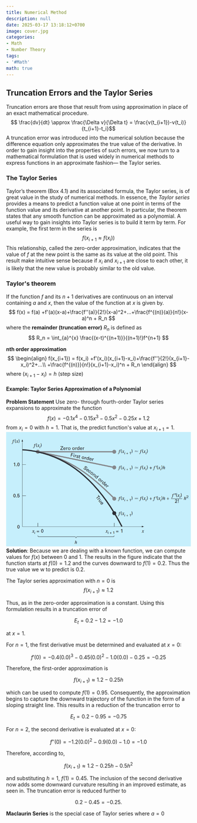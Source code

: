 ```yaml
---
title: Numerical Method
description: null
date: 2025-03-17 13:18:12+0700
image: cover.jpg
categories:
- Math
- Number Theory
tags:
- '#Math'
math: true
---
```


## Truncation Errors and the Taylor Series

Truncation errors are those that result from using approximation in place of an exact mathematical procedure.
$$ \frac{dv}{dt} \approx \frac{\Delta v}{\Delta t} = \frac{v(t_{i+1})-v(t_i)}{t_{i+1}-t_i}$$
A truncation error was introduced into the numerical solution because the difference equation only approximates the true value of the derivative. In order to gain insight into the properties of such errors, we now turn to a mathematical formulation that is used widely in numerical methods to express functions in an approximate fashion— the Taylor series.

### The Taylor Series

Taylor’s theorem (Box 4.1) and its associated formula, the Taylor series, is of great value in the study of numerical methods. In essence, the *Taylor series* provides a means to predict a function value at one point in terms of the function value and its derivative at another point. In particular, the theorem states that any smooth function can be approximated as a polynomial.
A useful way to gain insights into Taylor series is to build it term by term. For example, the first term in the series is
$$
f(x_{i+1} \approx f(x_i))
$$
This relationship, called the zero-order approximation, indicates that the value of $f$ at the new point is the same as its value at the old point. This result make intuitive sense because if $x_i$ and $x_{i+1}$ are close to each other, it is likely that the new value is probably similar to the old value.

### Taylor's theorem

If the function $f$ and its $n+1$ derivatives are continuous on an interval containing $a$ and $x$, then the value of the function at $x$ is given by.
$$
f(x) = f(a) +f'(a)(x-a)+\frac{f''(a)}{2!}(x-a)^2+...+\frac{f^{(n)}(a)}{n!}(x-a)^n + R_n
$$
where the **remainder (truncation error)** $R_n$ is defined as
$$
R_n = \int_{a}^{x} \frac{(x-t)^{(n+1)}}{(n+1)!}f^{n+1}
$$

**nth order approximation**
$$
\begin{align}
f(x_{i+1}) = f(x_i) +f'(x_i)(x_{i+1}-x_i)+\frac{f''}{2!}(x_{i+1}-x_i)^2+...\\ +\frac{f^{(n)}}{n!}(x_{i+1}-x_i)^n + R_n
\end{align}
$$
where $(x_{i+1}-x_i)=h$ (step size)

#### Example: Taylor Series Approximation of a Polynomial

**Problem Statement** Use zero- through fourth-order Taylor series expansions to approximate the function
$$ f(x)= -0.1x^4-0.15x^3-0.5x^2-0.25x+1.2$$
from $x_i=0$ with $h=1$. That is, the predict function's value at $x_{i+1}=1$.
![](img/example-taylor-1.png)
**Solution**: Because we are dealing with a known function, we can compute values for $f(x)$ between $0$ and $1$. The results in the figure indicate that the function starts at $f(0)=1.2$ and the curves downward to $f(1)=0.2$. Thus the true value we w to predict is 0.2.

The Taylor series approximation with $n=0$ is
$$ f(x_{i+1}) \approx 1.2 $$

Thus, as in the zero-order approximation is a constant. Using this formulation results in a truncation error of

$$
E_t = 0.2 - 1.2 = -1.0
$$

at $x = 1$.

For $n = 1$, the first derivative must be determined and evaluated at $x = 0$:

$$
f'(0) = -0.4(0.0)^3 - 0.45(0.0)^2 - 1.0(0.0) - 0.25 = -0.25
$$

Therefore, the first-order approximation is

$$
f(x_{i+1}) \approx 1.2 - 0.25h
$$

which can be used to compute $f(1) = 0.95$. Consequently, the approximation begins to capture the downward trajectory of the function in the form of a sloping straight line. This results in a reduction of the truncation error to

$$
E_t = 0.2 - 0.95 = -0.75
$$

For $n = 2$, the second derivative is evaluated at $x = 0$:

$$
f''(0) = -1.2(0.0)^2 - 0.9(0.0) - 1.0 = -1.0
$$

Therefore, according to,

$$
f(x_{i+1}) \approx 1.2 - 0.25h - 0.5h^2
$$

and substituting $h = 1$, $f(1) = 0.45$. The inclusion of the second derivative now adds some downward curvature resulting in an improved estimate, as seen in. The truncation error is reduced further to

$$
0.2 - 0.45 = -0.25.
$$

**Maclaurin Series** is the special case of Taylor series where $a=0$
